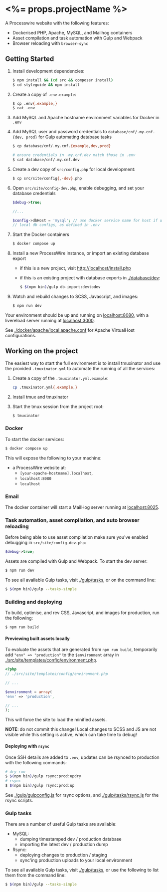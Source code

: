 # <%= props.projectName %>

A Processwire website with the following features:

- Dockerised PHP, Apache, MySQL, and Mailhog containers
- Asset compilation and task automation with Gulp and Webpack
- Browser reloading with `browser-sync`

## Getting Started

1. Install development dependencies:

   ```bash
   $ npm install && (cd src && composer install)
   $ cd styleguide && npm install
   ```

1. Create a copy of `.env.example`:

   ```bash
   $ cp .env{.example,}
   $ cat .env
   ```

1. Add MySQL and Apache hostname environment variables for Docker in `.env`

1. Add MySQL user and password credentials to `database/cnf/.my.cnf.{dev, prod}`
   for Gulp automating database tasks

   ```bash
   $ cp database/cnf/.my.cnf.{example,dev,prod}

   # ensure credentials in .my.cnf.dev match those in .env
   $ cat database/cnf/.my.cnf.dev
   ```

1. Create a dev copy of `src/config.php` for local development:

   ```bash
   $ cp src/site/config{,-dev}.php
   ```

1. Open `src/site/config-dev.php`, enable debugging, and set your database
   credentials

   ```php
   $debug->true;

   //...

   $config->dbHost = 'mysql'; // use docker service name for host if using docker
   // local db configs, as defined in .env
   ```

1. Start the Docker containers

   ```bash
   $ docker compose up
   ```

1. Install a new ProcessWire instance, or import an existing database export

   - if this is a new project, visit [http://localhost/install.php](http://localhost/install.php)
   - if this is an existing project with database exports in [./database/dev](./database/dev):

     ```bash
     $ $(npm bin)/gulp db-import:devtodev
     ```

1. Watch and rebuild changes to SCSS, Javascript, and images:

   ```bash
   $ npm run dev
   ```

Your environment should be up and running on [localhost:8080](http://localhost:8080),
with a livereload server running at [localhost:3000](http://localhost:3000).

See [./docker/apache/local.apache.conf](./docker/apache/local.apache.conf) for Apache
VirtualHost configurations.

## Working on the project

The easiest way to start the full environment is to install tmuxinator and use
the provided `.tmuxinator.yml` to automate the running of all the services:

1. Create a copy of the `.tmuxinator.yml.example`:

   ```bash
   cp .tmuxinator.yml{.example,}
   ```

2. Install tmux and tmuxinator
3. Start the tmux session from the project root:

   ```bash
   $ tmuxinator
   ```

### Docker

To start the docker services:

```bash
$ docker compose up
```

This will expose the following to your machine:

- a ProcessWire website at:
  - `[your-apache-hostname].localhost`,
  - `localhost:8080`
  - `localhost`

### Email

The docker container will start a MailHog server running at
[localhost:8025](http://localhost:8025).

### Task automation, asset compilation, and auto browser reloading

Before being able to use asset compilation make sure you've enabled debugging in
`src/site/config-dev.php`:

```php
$debug->true;
```

Assets are compiled with Gulp and Webpack. To start the dev server:

```bash
$ npm run dev
```

To see all available Gulp tasks, visit [./gulp/tasks](./gulp/tasks), or on the
command line:

```bash
$ $(npm bin)/gulp --tasks-simple
```

### Building and deploying

To build, optimise, and rev CSS, Javascript, and images for production, run the
following:

```bash
$ npm run build
```

#### Previewing built assets locally

To evaluate the assets that are generated from `npm run build`, temporarily add
`"env" => "production"` to the `$environment` array in
[./src/site/templates/config/environment.php](./src/site/templates/config/environment.php).

```php
<?php
// ./src/site/templates/config/environment.php

// ...

$environment = array(
'env' => 'production',

// ...
);
```

This will force the site to load the minified assets.

**NOTE**: do not commit this change! Local changes to SCSS and JS are not
visible while this setting is active, which can take time to debug!

#### Deploying with `rsync`

Once SSH details are added to `.env`, updates can be rsynced to production with
the following commands:

```bash
# dry run
$ $(npm bin)/gulp rsync:prod:updry
# rsync
$ $(npm bin)/gulp rsync:prod:up
```

See [./gulp/gulpconfig.js](./gulp/gulpconfig.js) for rsync options, and
[./gulp/tasks/rsync.js](./gulp/tasks/rysnc.js) for the rsync scripts.

### Gulp tasks

There are a number of useful Gulp tasks are available:

- MySQL:
  - dumping timestamped dev / production database
  - importing the latest dev / production dump
- Rsync:
  - deploying changes to production / staging
  - sync'ing production uploads to your local environment

To see all available Gulp tasks, visit [./gulp/tasks](./gulp/tasks), or use the
following to list them from the command line:

```bash
$ $(npm bin)/gulp --tasks-simple
```
